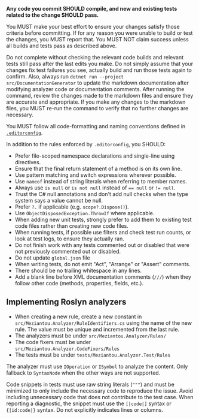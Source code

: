 **Any code you commit SHOULD compile, and new and existing tests related to the change SHOULD pass.**

You MUST make your best effort to ensure your changes satisfy those criteria before committing. If for any reason you were unable to build or test the changes, you MUST report that. You MUST NOT claim success unless all builds and tests pass as described above.

Do not complete without checking the relevant code builds and relevant tests still pass after the last edits you make. Do not simply assume that your changes fix test failures you see, actually build and run those tests again to confirm.
Also, always run `dotnet run --project src/DocumentationGenerator` to update the markdown documentation after modifying analyzer code or documentation comments.
After running the command, review the changes made to the markdown files and ensure they are accurate and appropriate. If you make any changes to the markdown files, you MUST re-run the command to verify that no further changes are necessary.

You MUST follow all code-formatting and naming conventions defined in [`.editorconfig`](/.editorconfig).

In addition to the rules enforced by `.editorconfig`, you SHOULD:

- Prefer file-scoped namespace declarations and single-line using directives.
- Ensure that the final return statement of a method is on its own line.
- Use pattern matching and switch expressions wherever possible.
- Use `nameof` instead of string literals when referring to member names.
- Always use `is null` or `is not null` instead of `== null` or `!= null`.
- Trust the C# null annotations and don't add null checks when the type system says a value cannot be null.
- Prefer `?.` if applicable (e.g. `scope?.Dispose()`).
- Use `ObjectDisposedException.ThrowIf` where applicable.
- When adding new unit tests, strongly prefer to add them to existing test code files rather than creating new code files.
- When running tests, if possible use filters and check test run counts, or look at test logs, to ensure they actually ran.
- Do not finish work with any tests commented out or disabled that were not previously commented out or disabled.
- Do not update `global.json` file
- When writing tests, do not emit "Act", "Arrange" or "Assert" comments.
- There should be no trailing whitespace in any lines.
- Add a blank line before XML documentation comments (`///`) when they follow other code (methods, properties, fields, etc.).

## Implementing Roslyn analyzers

- When creating a new rule, create a new constant in `src/Meziantou.Analyzer/RuleIdentifiers.cs` using the name of the new rule. The value must be unique and incremented from the last rule.
- The analyzers must be under `src/Meziantou.Analyzer/Rules/`
- The code fixers must be under `src/Meziantou.Analyzer.CodeFixers/Rules`
- The tests must be under `tests/Meziantou.Analyzer.Test/Rules`

The analyzer must use `IOperation` or `ISymbol` to analyze the content. Only fallback to `SyntaxNode` when the other ways are not supported.

Code snippets in tests must use raw string literals (`"""`) and must be minimized to only include the necessary code to reproduce the issue. Avoid including unnecessary code that does not contribute to the test case.
When reporting a diagnostic, the snippet must use the `[|code|]` syntax or `{|id:code|}` syntax. Do not explicitly indicates lines or columns.
